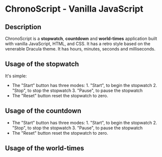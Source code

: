 # ChronoScript - Vanilla JavaScript
## Description
ChronoScript is a **stopwatch**, **countdown** and **world-times** application built with vanilla JavaScript, HTML, and CSS. It has a retro style based on the venerable Dracula theme. It has hours, minutes, seconds and milliseconds.

## Usage of the stopwatch
It's simple:
- The "Start" button has three modes:
        1. "Start", to begin the stopwatch
        2. "Stop", to stop the stopwatch
        3. "Pause", to pause the stopwatch
- The "Reset" button reset the stopwatch to zero.

## Usage of the countdown
- The "Start" button has three modes:
        1. "Start", to begin the stopwatch
        2. "Stop", to stop the stopwatch
        3. "Pause", to pause the stopwatch
- The "Reset" button reset the stopwatch to zero.

## Usage of the world-times

